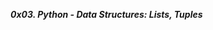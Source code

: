 **_0x03. Python - Data Structures: Lists, Tuples_**

<p><img src="https://i.morioh.com/201207/5da0a6b2.webp" alt="" style=""></p>
